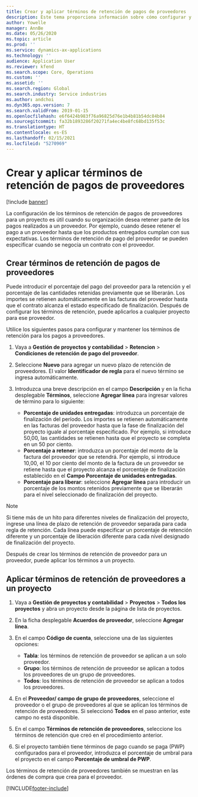 ```yaml
---
title: Crear y aplicar términos de retención de pagos de proveedores
description: Este tema proporciona información sobre cómo configurar y mantener los términos de retención para los pagos a proveedores.
author: Yowelle
manager: AnnBe
ms.date: 05/26/2020
ms.topic: article
ms.prod: ''
ms.service: dynamics-ax-applications
ms.technology: ''
audience: Application User
ms.reviewer: kfend
ms.search.scope: Core, Operations
ms.custom: ''
ms.assetid: ''
ms.search.region: Global
ms.search.industry: Service industries
ms.author: andchoi
ms.dyn365.ops.version: 7
ms.search.validFrom: 2019-01-15
ms.openlocfilehash: e6f6424b983f76a96825d76e1b4b81b54dc84b84
ms.sourcegitcommit: fa32b1893286f20271fa4ec4be8fc68bd135f53c
ms.translationtype: HT
ms.contentlocale: es-ES
ms.lasthandoff: 02/15/2021
ms.locfileid: "5270969"
---
```

# <a name="create-and-apply-vendor-payment-retention-terms"></a>Crear y aplicar términos de retención de pagos de proveedores

[!include [banner](../includes/banner.md)] 

La configuración de los términos de retención de pagos de proveedores para un proyecto es útil cuando su organización desea retener parte de los pagos realizados a un proveedor. Por ejemplo, cuando desee retener el pago a un proveedor hasta que los productos entregados cumplan con sus expectativas. Los términos de retención de pago del proveedor se pueden especificar cuando se negocia un contrato con el proveedor.

## <a name="create-vendor-payment-retention-terms"></a>Crear términos de retención de pagos de proveedores

Puede introducir el porcentaje del pago del proveedor para la retención y el porcentaje de las cantidades retenidas previamente que se liberarán. Los importes se retienen automáticamente en las facturas del proveedor hasta que el contrato alcanza el estado especificado de finalización. Después de configurar los términos de retención, puede aplicarlos a cualquier proyecto para ese proveedor.

Utilice los siguientes pasos para configurar y mantener los términos de retención para los pagos a proveedores. 

1. Vaya a **Gestión de proyectos y contabilidad** > **Retencion** > **Condiciones de retención de pago del proveedor**.
2. Seleccione **Nuevo** para agregar un nuevo plazo de retención de proveedores. El valor **Identificador de regla** para el nuevo término se ingresa automáticamente. 
3. Introduzca una breve descripción en el campo **Descripción** y en la ficha desplegable **Términos**, seleccione **Agregar línea** para ingresar valores de término para lo siguiente:

   - **Porcentaje de unidades entregadas**: introduzca un porcentaje de finalización del período. Los importes se retienen automáticamente en las facturas del proveedor hasta que la fase de finalización del proyecto iguale al porcentaje especificado. Por ejemplo, si introduce 50,00, las cantidades se retienen hasta que el proyecto se completa en un 50 por ciento.
   - **Porcentaje a retener**: introduzca un porcentaje del monto de la factura del proveedor que se retendrá. Por ejemplo, si introduce 10,00, el 10 por ciento del monto de la factura de un proveedor se retiene hasta que el proyecto alcanza el porcentaje de finalización establecido en el **Campo Porcentaje de unidades entregadas**.
   - **Porcentaje para liberar**: seleccione **Agregar línea** para introducir un porcentaje de los montos retenidos previamente que se liberarán para el nivel seleccionado de finalización del proyecto.

> [!NOTE]
> Si tiene más de un hito para diferentes niveles de finalización del proyecto, ingrese una línea de plazo de retención de proveedor separada para cada regla de retención. Cada línea puede especificar un porcentaje de retención diferente y un porcentaje de liberación diferente para cada nivel designado de finalización del proyecto.

Después de crear los términos de retención de proveedor para un proveedor, puede aplicar los términos a un proyecto.

## <a name="apply-vendor-retention-terms-to-a-project"></a>Aplicar términos de retención de proveedores a un proyecto

1. Vaya a **Gestión de proyectos y contabilidad** > **Proyectos** > **Todos los proyectos** y abra un proyecto desde la página de lista de proyectos.
2. En la ficha desplegable **Acuerdos de proveedor**, seleccione **Agregar línea**.
3. En el campo **Código de cuenta**, seleccione una de las siguientes opciones: 

   - **Tabla**: los términos de retención de proveedor se aplican a un solo proveedor.
   - **Grupo**: los términos de retención de proveedor se aplican a todos los proveedores de un grupo de proveedores.
   - **Todos**: los términos de retención de proveedor se aplican a todos los proveedores.

4. En el **Proveedor/ campo de grupo de proveedores**, seleccione el proveedor o el grupo de proveedores al que se aplican los términos de retención de proveedores. Si seleccionó **Todos** en el paso anterior, este campo no está disponible.
5. En el campo **Términos de retención de proveedores**, seleccione los términos de retención que creó en el procedimiento anterior.
6. Si el proyecto también tiene términos de pago cuando se paga (PWP) configurados para el proveedor, introduzca el porcentaje de umbral para el proyecto en el campo **Porcentaje de umbral de PWP**.

Los términos de retención de proveedores también se muestran en las órdenes de compra que crea para el proveedor.


[!INCLUDE[footer-include](../includes/footer-banner.md)]